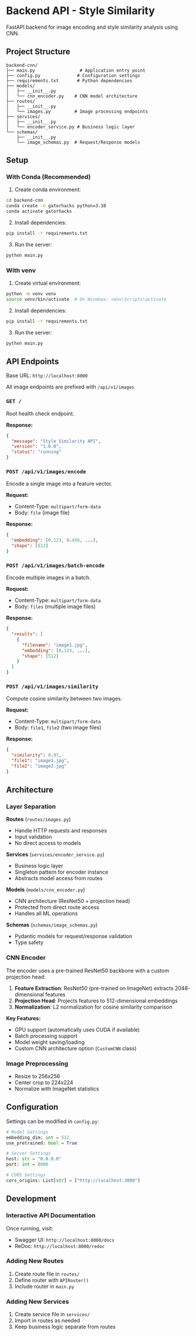 # Backend API - Style Similarity

FastAPI backend for image encoding and style similarity analysis using CNN.

## Project Structure

```
backend-cnn/
├── main.py                 # Application entry point
├── config.py              # Configuration settings
├── requirements.txt       # Python dependencies
├── models/
│   ├── __init__.py
│   └── cnn_encoder.py    # CNN model architecture
├── routes/
│   ├── __init__.py
│   └── images.py         # Image processing endpoints
├── services/
│   ├── __init__.py
│   └── encoder_service.py # Business logic layer
└── schemas/
    ├── __init__.py
    └── image_schemas.py  # Request/Response models
```

## Setup

### With Conda (Recommended)

1. Create conda environment:
```bash
cd backend-cnn
conda create -n gatorhacks python=3.10
conda activate gatorhacks
```

2. Install dependencies:
```bash
pip install -r requirements.txt
```

3. Run the server:
```bash
python main.py
```

### With venv

1. Create virtual environment:
```bash
python -m venv venv
source venv/bin/activate  # On Windows: venv\Scripts\activate
```

2. Install dependencies:
```bash
pip install -r requirements.txt
```

3. Run the server:
```bash
python main.py
```

## API Endpoints

Base URL: `http://localhost:8000`

All image endpoints are prefixed with `/api/v1/images`

### `GET /`
Root health check endpoint.

**Response:**
```json
{
  "message": "Style Similarity API",
  "version": "1.0.0",
  "status": "running"
}
```

### `POST /api/v1/images/encode`
Encode a single image into a feature vector.

**Request:**
- Content-Type: `multipart/form-data`
- Body: `file` (image file)

**Response:**
```json
{
  "embedding": [0.123, 0.456, ...],
  "shape": [512]
}
```

### `POST /api/v1/images/batch-encode`
Encode multiple images in a batch.

**Request:**
- Content-Type: `multipart/form-data`
- Body: `files` (multiple image files)

**Response:**
```json
{
  "results": [
    {
      "filename": "image1.jpg",
      "embedding": [0.123, ...],
      "shape": [512]
    }
  ]
}
```

### `POST /api/v1/images/similarity`
Compute cosine similarity between two images.

**Request:**
- Content-Type: `multipart/form-data`
- Body: `file1`, `file2` (two image files)

**Response:**
```json
{
  "similarity": 0.87,
  "file1": "image1.jpg",
  "file2": "image2.jpg"
}
```

## Architecture

### Layer Separation

**Routes** (`routes/images.py`)
- Handle HTTP requests and responses
- Input validation
- No direct access to models

**Services** (`services/encoder_service.py`)
- Business logic layer
- Singleton pattern for encoder instance
- Abstracts model access from routes

**Models** (`models/cnn_encoder.py`)
- CNN architecture (ResNet50 + projection head)
- Protected from direct route access
- Handles all ML operations

**Schemas** (`schemas/image_schemas.py`)
- Pydantic models for request/response validation
- Type safety

### CNN Encoder

The encoder uses a pre-trained ResNet50 backbone with a custom projection head:

1. **Feature Extraction**: ResNet50 (pre-trained on ImageNet) extracts 2048-dimensional features
2. **Projection Head**: Projects features to 512-dimensional embeddings
3. **Normalization**: L2 normalization for cosine similarity comparison

**Key Features:**
- GPU support (automatically uses CUDA if available)
- Batch processing support
- Model weight saving/loading
- Custom CNN architecture option (`CustomCNN` class)

### Image Preprocessing
- Resize to 256x256
- Center crop to 224x224
- Normalize with ImageNet statistics

## Configuration

Settings can be modified in `config.py`:

```python
# Model Settings
embedding_dim: int = 512
use_pretrained: bool = True

# Server Settings
host: str = "0.0.0.0"
port: int = 8000

# CORS Settings
cors_origins: List[str] = ["http://localhost:3000"]
```

## Development

### Interactive API Documentation
Once running, visit:
- Swagger UI: `http://localhost:8000/docs`
- ReDoc: `http://localhost:8000/redoc`

### Adding New Routes
1. Create route file in `routes/`
2. Define router with `APIRouter()`
3. Include router in `main.py`

### Adding New Services
1. Create service file in `services/`
2. Import in routes as needed
3. Keep business logic separate from routes
